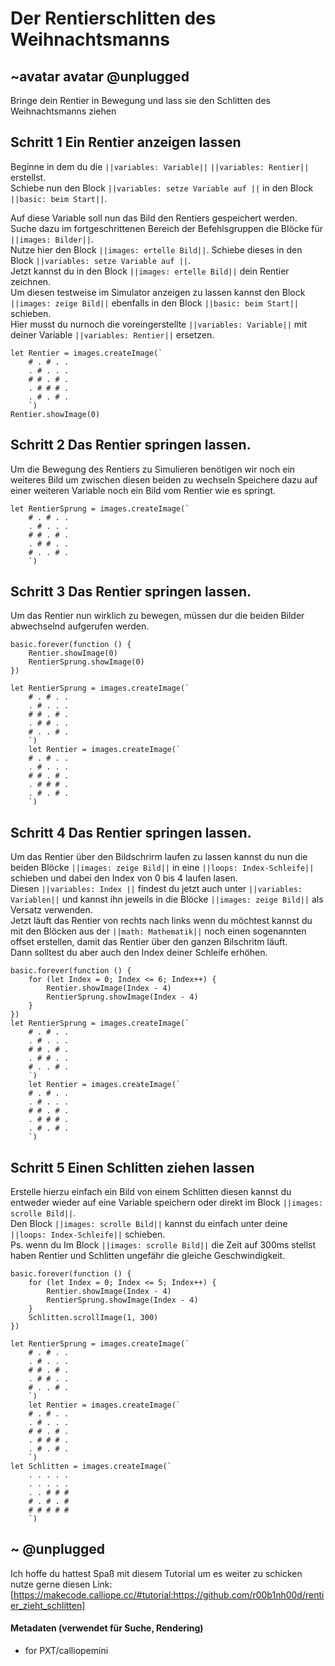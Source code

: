 # Der Rentierschlitten des Weihnachtsmanns

## ~avatar avatar @unplugged
Bringe dein Rentier in Bewegung und lass sie den Schlitten des Weihnachtsmanns ziehen


## Schritt 1 Ein Rentier anzeigen lassen
Beginne in dem du die ``||variables: Variable||`` ``||variables: Rentier||`` erstellst. <br>
Schiebe nun den Block ``||variables: setze Variable auf ||`` in den Block  ``||basic: beim Start||``. <br>

Auf diese Variable soll nun das Bild den Rentiers gespeichert werden.
Suche dazu im fortgeschrittenen Bereich der Befehlsgruppen die Blöcke für ``||images: Bilder||``. <br>
Nutze hier den Block ``||images: ertelle Bild||``. Schiebe dieses in den Block ``||variables: setze Variable auf ||``.<br>
Jetzt kannst du in den Block ``||images: ertelle Bild||`` dein Rentier zeichnen. <br>
Um diesen testweise im Simulator anzeigen zu lassen kannst den Block ``||images: zeige Bild||`` ebenfalls in den Block   ``||basic: beim Start||`` schieben. <br>
Hier musst du nurnoch die voreingerstellte ``||variables: Variable||`` mit deiner Variable ``||variables: Rentier||`` ersetzen.

```blocks
let Rentier = images.createImage(`
    # . # . .
    . # . . .
    # # . # .
    . # # # .
    . # . # .
    `)
Rentier.showImage(0)
```

## Schritt 2 Das Rentier springen lassen.
Um die Bewegung des Rentiers zu Simulieren benötigen wir noch ein weiteres Bild um zwischen diesen beiden zu wechseln
Speichere dazu auf einer weiteren Variable noch ein Bild vom Rentier wie es springt. <br>

```blocks
let RentierSprung = images.createImage(`
    # . # . .
    . # . . .
    # # . # .
    . # # . .
    # . . # .
    `)
```
## Schritt 3 Das Rentier springen lassen.
Um das Rentier nun wirklich zu bewegen, müssen dur die beiden Bilder abwechselnd aufgerufen werden.

```blocks
basic.forever(function () {
    Rentier.showImage(0)
    RentierSprung.showImage(0)
})

let RentierSprung = images.createImage(`
    # . # . .
    . # . . .
    # # . # .
    . # # . .
    # . . # .
    `)
    let Rentier = images.createImage(`
    # . # . .
    . # . . .
    # # . # .
    . # # # .
    . # . # .
    `)
```

## Schritt 4 Das Rentier springen lassen.
Um das Rentier über den Bildschrirm laufen zu lassen kannst du nun die beiden Blöcke ``||images: zeige Bild||`` in eine ``||loops: Index-Schleife||`` schieben und dabei den Index von 0 bis 4 laufen lasen. <br> 
Diesen ``||variables: Index ||`` findest du jetzt auch unter ``||variables: Variablen||`` und kannst ihn jeweils in die Blöcke ``||images: zeige Bild||`` als Versatz verwenden. <br>
Jetzt läuft das Rentier von rechts nach links wenn du möchtest kannst du mit den Blöcken aus der ``||math: Mathematik||`` noch einen sogenannten offset erstellen, damit das Rentier über den ganzen Bilschritm läuft. <br>
Dann solltest du aber auch den Index deiner Schleife erhöhen.

```blocks
basic.forever(function () {
    for (let Index = 0; Index <= 6; Index++) {
        Rentier.showImage(Index - 4)
        RentierSprung.showImage(Index - 4)
    }
})
let RentierSprung = images.createImage(`
    # . # . .
    . # . . .
    # # . # .
    . # # . .
    # . . # .
    `)
    let Rentier = images.createImage(`
    # . # . .
    . # . . .
    # # . # .
    . # # # .
    . # . # .
    `)

```


## Schritt 5 Einen Schlitten ziehen lassen
Erstelle hierzu einfach ein Bild von einem Schlitten diesen kannst du entweder wieder auf eine Variable speichern oder direkt im Block ``||images: scrolle Bild||``. <br>
Den Block ``||images: scrolle Bild||`` kannst du einfach unter deine ``||loops: Index-Schleife||`` schieben. <br>
Ps. wenn du Im Block ``||images: scrolle Bild||`` die Zeit auf 300ms stellst haben Rentier und Schlitten ungefähr die gleiche Geschwindigkeit.


```blocks
basic.forever(function () {
    for (let Index = 0; Index <= 5; Index++) {
        Rentier.showImage(Index - 4)
        RentierSprung.showImage(Index - 4)
    }
    Schlitten.scrollImage(1, 300)
})

let RentierSprung = images.createImage(`
    # . # . .
    . # . . .
    # # . # .
    . # # . .
    # . . # .
    `)
    let Rentier = images.createImage(`
    # . # . .
    . # . . .
    # # . # .
    . # # # .
    . # . # .
    `)
let Schlitten = images.createImage(`
    . . . . .
    . . . . .
    . . # # #
    # . # . #
    # # # # #
    `)

```

## ~ @unplugged
Ich hoffe du hattest Spaß mit diesem Tutorial um es weiter zu schicken nutze gerne diesen Link: [https://makecode.calliope.cc/#tutorial:https://github.com/r00b1nh00d/rentier_zieht_schlitten] 




#### Metadaten (verwendet für Suche, Rendering)

* for PXT/calliopemini
<script src="https://makecode.com/gh-pages-embed.js"></script><script>makeCodeRender("{{ site.makecode.home_url }}", "{{ site.github.owner_name }}/{{ site.github.repository_name }}");</script>
